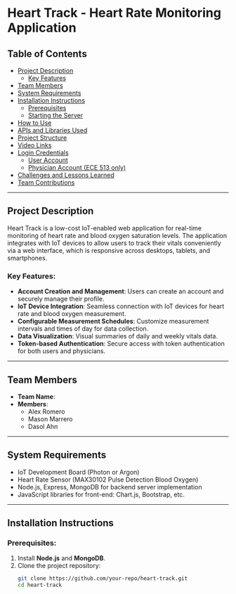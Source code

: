 # Heart Track - Heart Rate Monitoring Application

## Table of Contents
- [Project Description](#project-description)
  - [Key Features](#key-features)
- [Team Members](#team-members)
- [System Requirements](#system-requirements)
- [Installation Instructions](#installation-instructions)
  - [Prerequisites](#prerequisites)
  - [Starting the Server](#starting-the-server)
- [How to Use](#how-to-use)
- [APIs and Libraries Used](#apis-and-libraries-used)
- [Project Structure](#project-structure)
- [Video Links](#video-links)
- [Login Credentials](#login-credentials)
  - [User Account](#user-account)
  - [Physician Account (ECE 513 only)](#physician-account-ece-513-only)
- [Challenges and Lessons Learned](#challenges-and-lessons-learned)
- [Team Contributions](#team-contributions)

---

## Project Description

Heart Track is a low-cost IoT-enabled web application for real-time monitoring of heart rate and blood oxygen saturation levels. The application integrates with IoT devices to allow users to track their vitals conveniently via a web interface, which is responsive across desktops, tablets, and smartphones.

### Key Features:
- **Account Creation and Management**: Users can create an account and securely manage their profile.
- **IoT Device Integration**: Seamless connection with IoT devices for heart rate and blood oxygen measurement.
- **Configurable Measurement Schedules**: Customize measurement intervals and times of day for data collection.
- **Data Visualization**: Visual summaries of daily and weekly vitals data.
- **Token-based Authentication**: Secure access with token authentication for both users and physicians.

---

## Team Members
- **Team Name**: 
- **Members**:
  - Alex Romero
  - Mason Marrero
  - Dasol Ahn

---

## System Requirements
- IoT Development Board (Photon or Argon)
- Heart Rate Sensor (MAX30102 Pulse Detection Blood Oxygen)
- Node.js, Express, MongoDB for backend server implementation
- JavaScript libraries for front-end: Chart.js, Bootstrap, etc.

---

## Installation Instructions

### Prerequisites:
1. Install **Node.js** and **MongoDB**.
2. Clone the project repository:
   ```bash
   git clone https://github.com/your-repo/heart-track.git
   cd heart-track
